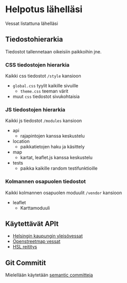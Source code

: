 # Helpotus lähelläsi

Vessat listattuna lähelläsi


## Tiedostohierarkia

Tiedostot tallennetaan oikeisiin paikkoihin jne.

### CSS tiedostojen hierarkia

Kaikki css tiedostot `/style` kansioon
- `global.css` tyylit kaikille sivuille
    - `theme.css` teeman värit
- muut `css` tiedostot sivukohtaisia

### JS tiedostojen hierarkia

Kaikki js tiedostot `/modules` kansioon
- api
    - rajapintojen kanssa keskustelu
- location
    - paikkatietojen haku ja käsittely
- map
    - kartat, leaflet.js kanssa keskustelu
- tests
    - paikka kaikille random testifunktioille

### Kolmannen osapuolen tiedostot

Kaikki kolmannen osapuolen moduulit `/vendor` kansioon
- leaflet
    - Karttamoduuli

## Käytettävät APIt
- [Helsingin kaupungin yleisövessat](https://api.hel.fi/servicemap/v2/unit/?page=1&page_size=200&only=street_address%2Clocation%2Cname%2Cmunicipality%2Caccessibility_shortcoming_count%2Cservice_nodes%2Ccontract_type&geometry=true&include=service_nodes%2Cservices%2Caccessibility_properties%2Cdepartment&service_node=94)
- [Openstreetmap vessat](https://overpass-api.de/api/interpreter?data=[out:json];node[%22amenity%22=%22toilets%22](around:10000,60.192059,%2024.945831);%20out%20meta;%20
)
- [HSL reititys](https://api.digitransit.fi/routing/v1/routers/hsl/index/graphql)

## Git Commitit
Mielellään käytetään [semantic committeja](https://gist.github.com/joshbuchea/6f47e86d2510bce28f8e7f42ae84c716)
